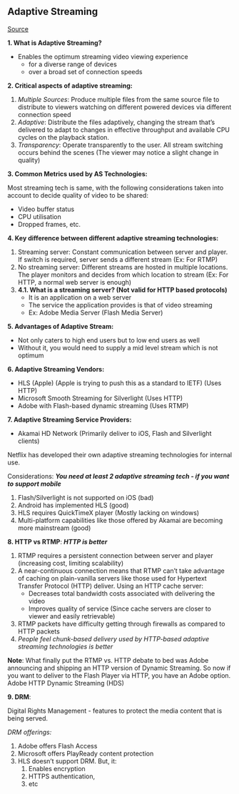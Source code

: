 ## Adaptive Streaming

[Source](http://www.streamingmedia.com/Articles/Editorial/What-Is-.../What-is-Adaptive-Streaming-75195.aspx)

**1. What is Adaptive Streaming?** 

- Enables the optimum streaming video viewing experience 
	- for a diverse range of devices
	- over a broad set of connection speeds

**2. Critical aspects of adaptive streaming:**

1. *Multiple Sources*: Produce multiple files from the same source file to distribute to viewers watching on different powered devices via different connection speed
2. *Adaptive*: Distribute the files adaptively, changing the stream that’s delivered to adapt to changes in effective throughput and available CPU cycles on the playback station.
3. *Transparency*: Operate transparently to the user. All stream switching occurs behind the scenes (The viewer may notice a slight change in quality)

**3. Common Metrics used by AS Technologies:**

Most streaming tech is same, with the following considerations taken into account to decide quality of video to be shared:

- Video buffer status
- CPU utilisation
- Dropped frames, etc.

**4. Key difference between different adaptive streaming technologies:**

1. Streaming server: Constant communication between server and player. If switch is required, server sends a different stream (Ex: For RTMP)
2. No streaming server: Different streams are hosted in multiple locations. The player monitors and decides from which location to stream (Ex: For HTTP, a normal web server is enough)
3. **4.1. What is a streaming server? (Not valid for HTTP based protocols)** 
   - It is an application on a web server
   - The service the application provides is that of video streaming
   - Ex: Adobe Media Server (Flash Media Server)

**5. Advantages of Adaptive Stream:**

- Not only caters to high end users but to low end users as well
- Without it, you would need to supply a mid level stream which is not optimum

**6. Adaptive Streaming Vendors:**

- HLS (Apple) (Apple is trying to push this as a standard to IETF) (Uses HTTP)
- Microsoft Smooth Streaming for Silverlight (Uses HTTP)
- Adobe with Flash-based dynamic streaming (Uses RTMP)

**7. Adaptive Streaming Service Providers:**

- Akamai HD Network (Primarily deliver to iOS, Flash and Silverlight clients)

Netflix has developed their own adaptive streaming technologies for internal use.

Considerations: ***You need at least 2 adaptive streaming tech - if you want to support mobile***

1. Flash/Silverlight is not supported on iOS (bad)
2. Android has implemented HLS (good)
3. HLS requires QuickTimeX player (Mostly lacking on windows)
4. Multi-platform capabilities like those offered by Akamai are becoming more mainstream (good)

**8. HTTP vs RTMP**: ***HTTP is better***

1. RTMP requires a persistent connection between server and player (increasing cost, limiting scalability)
2. A near-continuous connection means that RTMP can’t take advantage of caching on plain-vanilla servers like those used for Hypertext Transfer Protocol (HTTP) deliver. Using an HTTP cache server:
	- Decreases total bandwidth costs associated with delivering the video
	- Improves quality of service (Since cache servers are closer to viewer and easily retrievable)
3. RTMP packets have difficulty getting through firewalls as compared to HTTP packets
4. *People feel chunk-based delivery used by HTTP-based adaptive streaming technologies is better*

**Note**: What finally put the RTMP vs. HTTP debate to bed was Adobe announcing and shipping an HTTP version of Dynamic Streaming. So now if you want to deliver to the Flash Player via HTTP, you have an Adobe option. Adobe HTTP Dynamic Streaming (HDS)

**9. DRM**: 

Digital Rights Management - features to protect the media content that is being served.

*DRM offerings:*

1. Adobe offers Flash Access
2. Microsoft offers PlayReady content protection
3. HLS doesn’t support DRM. But, it:
	1. Enables encryption
	2. HTTPS authentication,
	3. etc
